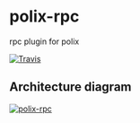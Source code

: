 # polix-rpc
rpc plugin for polix

[![Travis](https://img.shields.io/travis/polixjs/polix-rpc.svg?style=for-the-badge)](https://travis-ci.org/polixjs/polix-rpc)

## Architecture diagram
[![polix-rpc](https://raw.githubusercontent.com/rickyes/rickyes.github.io/master/image/mqt_rpc.jpg)](https://raw.githubusercontent.com/rickyes/rickyes.github.io/master/image/mqt_rpc.jpg)
